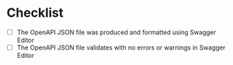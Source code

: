 # Checklist

- [ ] The OpenAPI JSON file was produced and formatted using Swagger Editor
- [ ] The OpenAPI JSON file validates with no errors or warnings in Swagger Editor
